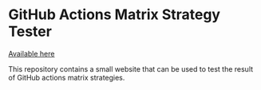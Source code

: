 # GitHub Actions Matrix Strategy Tester

[Available here](https://louisbrunner.github.io/gha-matrix-tester/)

This repository contains a small website that can be used to test the result of GitHub actions matrix strategies.
